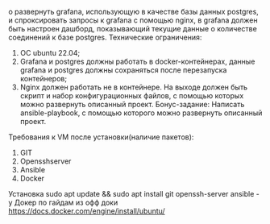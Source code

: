 о развернуть grafana, использующую в качестве базы данных
postgres, и спроксировать запросы к grafana с помощью nginx, в grafana должен
быть настроен дашборд, показывающий текущие данные о количестве
соединений к базе postgres.
Технические ограничения:
1. ОС ubuntu 22.04;
2. Grafana и postgres должны работать в docker-контейнерах, данные
grafana и postgres должны сохраняться после перезапуска контейнеров;
3. Nginx должен работать не в контейнере.
На выходе должен быть скрипт и набор конфигурационных файлов, с
помощью которых можно развернуть описанный проект.
Бонус-задание:
Написать ansible-playbook, с помощью которого можно развернуть
описанный проект.


Требования к VM после установки(наличие пакетов):
1. GIT
2. Opensshserver
3. Ansible
4. Docker


Установка
sudo apt update && sudo apt install git openssh-server ansible -y
Докер по гайдам из офф доки
https://docs.docker.com/engine/install/ubuntu/
